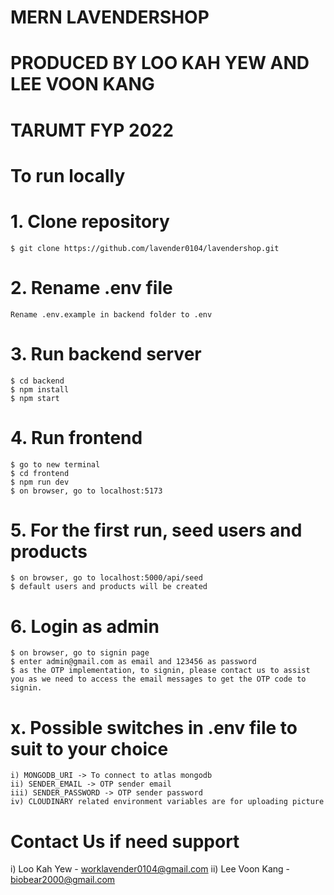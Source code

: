 # MERN LAVENDERSHOP

# PRODUCED BY LOO KAH YEW AND LEE VOON KANG

# TARUMT FYP 2022

# To run locally

# 1. Clone repository

    $ git clone https://github.com/lavender0104/lavendershop.git

# 2. Rename .env file

    Rename .env.example in backend folder to .env

# 3. Run backend server

    $ cd backend
    $ npm install
    $ npm start

# 4. Run frontend

    $ go to new terminal
    $ cd frontend
    $ npm run dev
    $ on browser, go to localhost:5173

# 5. For the first run, seed users and products

    $ on browser, go to localhost:5000/api/seed
    $ default users and products will be created

# 6. Login as admin

    $ on browser, go to signin page
    $ enter admin@gmail.com as email and 123456 as password
    $ as the OTP implementation, to signin, please contact us to assist you as we need to access the email messages to get the OTP code to signin.

# x. Possible switches in .env file to suit to your choice

    i) MONGODB_URI -> To connect to atlas mongodb
    ii) SENDER_EMAIL -> OTP sender email
    iii) SENDER_PASSWORD -> OTP sender password
    iv) CLOUDINARY related environment variables are for uploading picture

# Contact Us if need support

i) Loo Kah Yew - worklavender0104@gmail.com
ii) Lee Voon Kang - biobear2000@gmail.com
